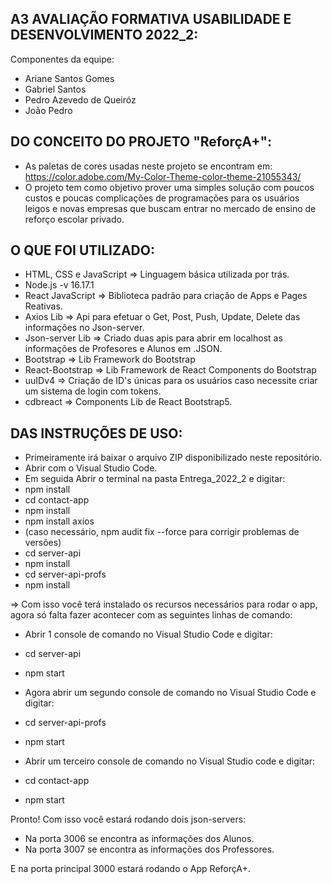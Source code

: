 ## A3 AVALIAÇÃO FORMATIVA USABILIDADE E DESENVOLVIMENTO 2022_2:

Componentes da equipe:
- Ariane Santos Gomes
- Gabriel Santos
- Pedro Azevedo de Queiróz
- João Pedro


## DO CONCEITO DO PROJETO "ReforçA+":
- As paletas de cores usadas neste projeto se encontram em:
https://color.adobe.com/My-Color-Theme-color-theme-21055343/
- O projeto tem como objetivo prover uma simples solução com poucos custos e poucas complicações de programações para os usuários leigos e novas empresas que buscam entrar no mercado de ensino de reforço escolar privado.

## O QUE FOI UTILIZADO:
- HTML, CSS  e JavaScript => Linguagem básica utilizada por trás.
- Node.js -v 16.17.1
- React JavaScript => Biblioteca padrão para criação de Apps e Pages Reativas.
- Axios Lib => Api para efetuar o Get, Post, Push, Update, Delete das informações no Json-server.
- Json-server Lib => Criado duas apis para abrir em localhost as informações de Profesores e Alunos em .JSON.
- Bootstrap => Lib Framework do Bootstrap
- React-Bootstrap => Lib Framework de React Components do Bootstrap
- uuIDv4 => Criação de ID's únicas para os usuários caso necessite criar um sistema de login com tokens.
- cdbreact => Components Lib de React Bootstrap5.


## DAS INSTRUÇÕES DE USO:

- Primeiramente irá baixar o arquivo ZIP disponibilizado neste repositório.
- Abrir com o Visual Studio Code.
- Em seguida Abrir o terminal na pasta Entrega_2022_2 e digitar:
-   npm install
-   cd contact-app
-   npm install 
-   npm install axios
-   (caso necessário, npm audit fix --force para corrigir problemas de versões)
-   cd server-api
-   npm install
-   cd server-api-profs
-   npm install

=> Com isso você terá instalado os recursos necessários para rodar o app, agora só falta fazer acontecer com as seguintes linhas de comando:

- Abrir 1 console de comando no Visual Studio Code e digitar:
- cd server-api
- npm start

- Agora abrir um segundo console de comando no Visual Studio Code e digitar:
- cd server-api-profs
- npm start

- Abrir um terceiro console de comando no Visual Studio code e digitar:
- cd contact-app
- npm start


Pronto! Com isso você estará rodando dois json-servers:
- Na porta 3006 se encontra as informações dos Alunos.
- Na porta 3007 se encontra as informações dos Professores.

E na porta principal 3000 estará rodando o App ReforçA+.
